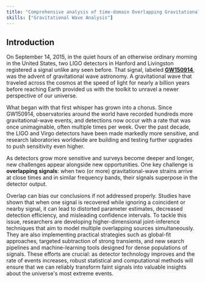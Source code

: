 ```yaml
---
title: "Comprehensive analysis of time-domain Overlapping Gravitational Wave Transients"
skills: ["Gravitational Wave Analysis"]
---
```


<h2>Introduction</h2>

On September 14, 2015, in the quiet hours of an otherwise ordinary morning in the United States, two LIGO detectors in Hanford and Livingston registered a signal unlike any seen before. That signal, labeled [**GW150914**](https://journals.aps.org/prl/abstract/10.1103/PhysRevLett.116.061102), was the advent of gravitational wave astronomy. A gravitational wave that traveled across the cosmos at the speed of light for nearly a billion years before reaching Earth provided us with the toolkit to unravel a newer perspective of our universe.

What began with that first whisper has grown into a chorus. Since GW150914, observatories around the world have recorded hundreds more gravitational-wave events, and detections now occur with a rate that was once unimaginable, often multiple times per week. Over the past decade, the LIGO and Virgo detectors have been made markedly more sensitive, and research laboratories worldwide are building and testing further upgrades to push sensitivity even higher.

As detectors grow more sensitive and surveys become deeper and longer, new challenges appear alongside new opportunities. One key challenge is **overlapping signals**: when two (or more) gravitational-wave strains arrive at close times and in similar frequency bands, their signals superpose in the detector output.

Overlap can bias our conclusions if not addressed properly. Studies have shown that when one signal is recovered while ignoring a coincident or nearby signal, it can lead to distorted parameter estimates, decreased detection efficiency, and misleading confidence intervals. To tackle this issue, researchers are developing higher-dimensional joint-inference techniques that aim to model multiple overlapping sources simultaneously. They are also implementing practical strategies such as global-fit approaches, targeted subtraction of strong transients, and new search pipelines and machine-learning tools designed for dense populations of signals. These efforts are crucial: as detector technology improves and the rate of events increases, robust statistical and computational methods will ensure that we can reliably transform faint signals into valuable insights about the universe's most extreme events.

<div id="ref-r1" class="refdef" style="display:none">
  <div class="ref-entry">
    <strong>Rao, N. et al.,</strong> Comprehensive analysis of time-domain overlapping gravitational wave transients I: A Lensing Study. arXiv, 2025.
  </div>
</div>

<div id="ref-r2" class="refdef" style="display:none">
  <div class="ref-entry">
    <strong><a href="https://doi.org/10.1103/PhysRevD.104.044003" target="_blank" rel="noopener">Samajdar, A. et al.,</strong> Biases in parameter estimation from overlapping gravitational-wave signals in the third-generation detector era. Physical Review D 2021</a>
  </div>
</div>

<div id="ref-r3" class="refdef" style="display:none">
  <div class="ref-entry">
    <strong><a href="https://doi.org/10.1103/PhysRevD.104.084039" target="_blank" rel="noopener">Relton, P. and Raymond, V.,</strong> Parameter estimation bias from overlapping binary black hole events in second generation interferometers. Physical Review D 2021</a>
  </div>
</div>

<div id="ref-r4" class="refdef" style="display:none">
  <div class="ref-entry">
    <strong><a href="https://doi.org/10.1093/mnras/stad1542" target="_blank" rel="noopener">Janquart, J. et al.,</strong> Analyses of overlapping gravitational wave signals using hierarchical subtraction and joint parameter estimation. Monthly Notices of the Royal Astronomical Society 2023</a>
  </div>
</div>
